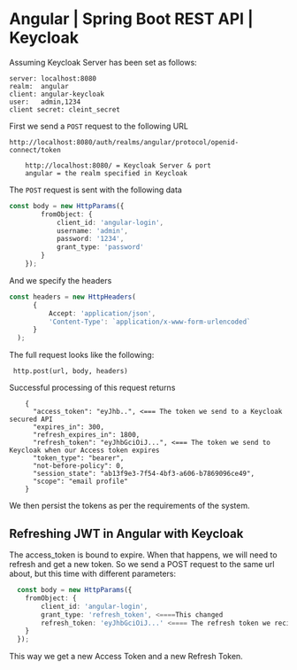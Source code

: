 # Angular | Spring Boot REST API | Keycloak
Assuming Keycloak Server has been set as follows:

	server: localhost:8080
	realm:  angular
	client:	angular-keycloak
	user:	admin,1234
	client secret: cleint_secret

First we send a `POST` request to the following URL

    http://localhost:8080/auth/realms/angular/protocol/openid-connect/token
    
		http://localhost:8080/ = Keycloak Server & port
		angular = the realm specified in Keycloak
    
    
 The `POST` request is sent with the following data
 
````Typescript 
const body = new HttpParams({
        fromObject: {
            client_id: 'angular-login',
            username: 'admin',
            password: '1234',
            grant_type: 'password'
        }
    });
`````


And we specify the headers
````Typescript 
const headers = new HttpHeaders(
      {
          Accept: 'application/json',
          'Content-Type': `application/x-www-form-urlencoded`
      }
  );
`````

The full request looks like the following:

     http.post(url, body, headers)
     
Successful processing of this request returns


        {
          "access_token": "eyJhb..", <=== The token we send to a Keycloak secured API
          "expires_in": 300,
          "refresh_expires_in": 1800,
          "refresh_token": "eyJhbGciOiJ...", <=== The token we send to Keycloak when our Access token expires
          "token_type": "bearer",
          "not-before-policy": 0,
          "session_state": "ab13f9e3-7f54-4bf3-a606-b7869096ce49",
          "scope": "email profile"
        }

We then persist the tokens as per the requirements of the system.


## Refreshing JWT in Angular with Keycloak

The access_token is bound to expire. When that happens, we will need to refresh and get a new token.
So we send a POST request to the same url about, but this time with different parameters:

````Typescript
  const body = new HttpParams({
    fromObject: {
        client_id: 'angular-login',
        grant_type: 'refresh_token', <====This changed
        refresh_token: 'eyJhbGciOiJ...' <==== The refresh token we recieved from the first request
    }
  });
````

This way we get a new Access Token and a new Refresh Token.
